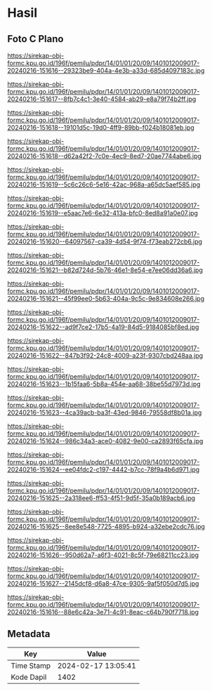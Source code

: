 # Hasil

## Foto C Plano

https://sirekap-obj-formc.kpu.go.id/196f/pemilu/pdpr/14/01/01/20/09/1401012009017-20240216-151616--29323be9-404a-4e3b-a33d-685d4097183c.jpg

https://sirekap-obj-formc.kpu.go.id/196f/pemilu/pdpr/14/01/01/20/09/1401012009017-20240216-151617--8fb7c4c1-3e40-4584-ab29-e8a79f74b2ff.jpg

https://sirekap-obj-formc.kpu.go.id/196f/pemilu/pdpr/14/01/01/20/09/1401012009017-20240216-151618--19101d5c-19d0-4ff9-89bb-f024b18081eb.jpg

https://sirekap-obj-formc.kpu.go.id/196f/pemilu/pdpr/14/01/01/20/09/1401012009017-20240216-151618--d62a42f2-7c0e-4ec9-8ed7-20ae7744abe6.jpg

https://sirekap-obj-formc.kpu.go.id/196f/pemilu/pdpr/14/01/01/20/09/1401012009017-20240216-151619--5c6c26c6-5e16-42ac-968a-a65dc5aef585.jpg

https://sirekap-obj-formc.kpu.go.id/196f/pemilu/pdpr/14/01/01/20/09/1401012009017-20240216-151619--e5aac7e6-6e32-413a-bfc0-8ed8a91a0e07.jpg

https://sirekap-obj-formc.kpu.go.id/196f/pemilu/pdpr/14/01/01/20/09/1401012009017-20240216-151620--64097567-ca39-4d54-9f74-f73eab272cb6.jpg

https://sirekap-obj-formc.kpu.go.id/196f/pemilu/pdpr/14/01/01/20/09/1401012009017-20240216-151621--b82d724d-5b76-46e1-8e54-e7ee06dd36a6.jpg

https://sirekap-obj-formc.kpu.go.id/196f/pemilu/pdpr/14/01/01/20/09/1401012009017-20240216-151621--45f99ee0-5b63-404a-9c5c-9e834608e266.jpg

https://sirekap-obj-formc.kpu.go.id/196f/pemilu/pdpr/14/01/01/20/09/1401012009017-20240216-151622--ad9f7ce2-17b5-4a19-84d5-9184085bf8ed.jpg

https://sirekap-obj-formc.kpu.go.id/196f/pemilu/pdpr/14/01/01/20/09/1401012009017-20240216-151622--847b3f92-24c8-4009-a23f-9307cbd248aa.jpg

https://sirekap-obj-formc.kpu.go.id/196f/pemilu/pdpr/14/01/01/20/09/1401012009017-20240216-151623--1b15faa6-5b8a-454e-aa68-38be55d7973d.jpg

https://sirekap-obj-formc.kpu.go.id/196f/pemilu/pdpr/14/01/01/20/09/1401012009017-20240216-151623--4ca39acb-ba3f-43ed-9846-79558df8b01a.jpg

https://sirekap-obj-formc.kpu.go.id/196f/pemilu/pdpr/14/01/01/20/09/1401012009017-20240216-151624--986c34a3-ace0-4082-9e00-ca2893f65cfa.jpg

https://sirekap-obj-formc.kpu.go.id/196f/pemilu/pdpr/14/01/01/20/09/1401012009017-20240216-151624--ee04fdc2-c197-4442-b7cc-78f9a4b6d971.jpg

https://sirekap-obj-formc.kpu.go.id/196f/pemilu/pdpr/14/01/01/20/09/1401012009017-20240216-151625--2a318ee6-ff53-4f51-9d5f-35a0b189acb6.jpg

https://sirekap-obj-formc.kpu.go.id/196f/pemilu/pdpr/14/01/01/20/09/1401012009017-20240216-151625--8ee8e548-7725-4895-b924-a32ebe2cdc76.jpg

https://sirekap-obj-formc.kpu.go.id/196f/pemilu/pdpr/14/01/01/20/09/1401012009017-20240216-151626--950d62a7-a6f3-4021-8c5f-79e68211cc23.jpg

https://sirekap-obj-formc.kpu.go.id/196f/pemilu/pdpr/14/01/01/20/09/1401012009017-20240216-151627--2145dcf8-d6a8-47ce-9305-9af5f050d7d5.jpg

https://sirekap-obj-formc.kpu.go.id/196f/pemilu/pdpr/14/01/01/20/09/1401012009017-20240216-151616--88e6c42a-3e71-4c91-8eac-c64b790f7718.jpg


## Metadata

| Key        | Value               |
| ---------- | ------------------- |
| Time Stamp | 2024-02-17 13:05:41 |
| Kode Dapil | 1402                |



